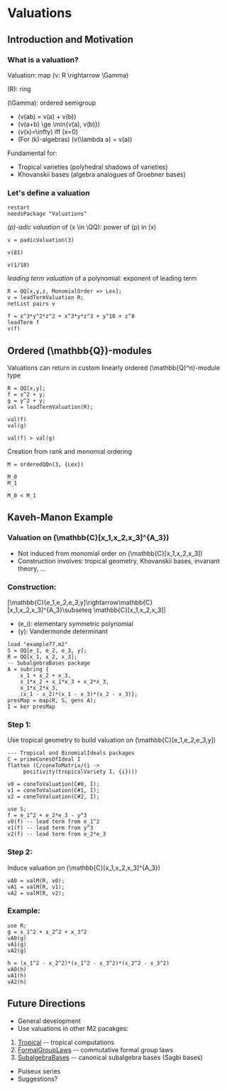 # Valuations
## Introduction and Motivation

### What is a valuation?

Valuation: map \(v: R \rightarrow \Gamma\)

\(R\): ring

\(\Gamma\): ordered semigroup

* \(v(ab) = v(a) + v(b)\)
* \(v(a+b) \ge \min\{v(a), v(b)\}\)
* \(v(x)=\infty\) iff \(x=0\)
* (For \(k\)-algebras) \(v(\lambda a) = v(a)\)

Fundamental for:

* Tropical varieties (polyhedral shadows of varieties)
* Khovanskii bases (algebra analogues of Groebner bases)

### Let's define a valuation

```
restart
needsPackage "Valuations"
```

*\(p\)-adic valuation* of \(x \in \QQ\): power of \(p\) in \(x\)

```
v = padicValuation(3)
```
```
v(81)
```
```
v(1/18)
```

*leading term valuation* of a polynomial: exponent of leading term


```
R = QQ[x,y,z, MonomialOrder => Lex];
v = leadTermValuation R;
netList pairs v
```
```
f = x^3*y^2*z^2 + x^3*y*z^3 + y^10 + z^8
leadTerm f
v(f)
```

## Ordered \(\mathbb{Q}\)-modules

Valuations can return in custom linearly ordered \(\mathbb{Q}^n\)-module type

```
R = QQ[x,y];
f = x^2 + y;
g = y^2 + y;
val = leadTermValuation(R);
```

```
val(f)
val(g)
```

```
val(f) > val(g)
```

Creation from rank and monomial ordering
```
M = orderedQQn(3, {Lex})
```

```
M_0
M_1
```

```
M_0 < M_1
```
    
## Kaveh-Manon Example

### Valuation on \(\mathbb{C}[x_1,x_2,x_3]^{A_3}\)
* Not induced from monomial order on \(\mathbb{C}[x_1,x_2,x_3]\)
* Construction involves: tropical geometry, Khovanskii bases, invariant theory, ...
    
### Construction:
\[\mathbb{C}[e_1,e_2,e_3,y]\rightarrow\mathbb{C}[x_1,x_2,x_3]^{A_3}\subseteq \mathbb{C}[x_1,x_2,x_3]\]
* \(e_i\): elementary symmetric polynomial
* \(y\): Vandermonde determinant

```
load "example77.m2"
S = QQ[e_1, e_2, e_3, y];
R = QQ[x_1, x_2, x_3];
-- SubalgebraBases package
A = subring {
    x_1 + x_2 + x_3,
    x_1*x_2 + x_1*x_3 + x_2*x_3,
    x_1*x_2*x_3,
    (x_1 - x_2)*(x_1 - x_3)*(x_2 - x_3)}; 
presMap = map(R, S, gens A);
I = ker presMap
```

### Step 1:
Use tropical geometry to build valuation on \(\mathbb{C}[e_1,e_2,e_3,y]\)
```
--- Tropical and BinomialIdeals packages
C = primeConesOfIdeal I
flatten (C/coneToMatrix/(i -> 
     positivity(tropicalVariety I, {i})))
```
```
v0 = coneToValuation(C#0, I);
v1 = coneToValuation(C#1, I);
v2 = coneToValuation(C#2, I);
```
```
use S;
f = e_1^2 + e_2*e_3 - y^3
v0(f) -- lead term from e_1^2
v1(f) -- lead term from y^3
v2(f) -- lead term from e_2*e_3
```

### Step 2:
Induce valuation on \(\mathbb{C}[x_1,x_2,x_3]^{A_3}\)
```
vA0 = valM(R, v0);
vA1 = valM(R, v1);
vA2 = valM(R, v2);
```

### Example:
```
use R;
g = x_1^2 + x_2^2 + x_3^2
vA0(g)
vA1(g)
vA2(g)
```
```
h = (x_1^2 - x_2^2)*(x_1^2 - x_3^2)*(x_2^2 - x_3^2)
vA0(h)
vA1(h)
vA2(h)
```


## Future Directions
* General development
* Use valuations in other M2 pacakges:

1. [Tropical](http://www2.macaulay2.com/Macaulay2/doc/Macaulay2-1.17/share/doc/Macaulay2/Tropical/html/index.html) -- tropical computations
2. [FormalGroupLaws](http://www2.macaulay2.com/Macaulay2/doc/Macaulay2-1.17/share/doc/Macaulay2/FormalGroupLaws/html/index.html) -- commutative formal group laws
3. [SubalgebraBases](http://www2.macaulay2.com/Macaulay2/doc/Macaulay2-1.18/share/doc/Macaulay2/SubalgebraBases/html/index.html) -- canonical subalgebra bases (Sagbi bases)
* Puiseux series
* Suggestions?
